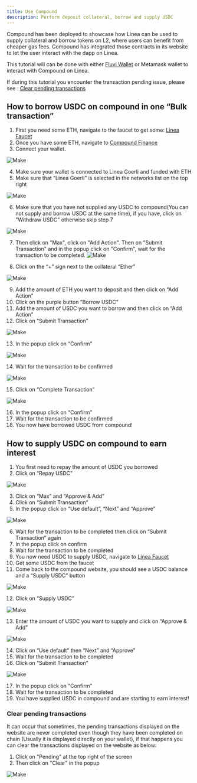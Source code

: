 ```yaml
---
title: Use Compound
description: Perform deposit collateral, borrow and supply USDC
---
```


Compound has been deployed to showcase how Linea can be used to supply collateral and borrow tokens on L2, where users can benefit from cheaper gas fees. Compound has integrated those contracts in its website to let the user interact with the dapp on Linea.

This tutorial will can be done with either [Fluvi Wallet](https://chrome.google.com/webstore/detail/fluvi-wallet/mmmjbcfofconkannjonfmjjajpllddbg) or Metamask wallet to interact with Compound on Linea.

If during this tutorial you encounter the transaction pending issue, please see : [Clear pending transactions](#clear-pending-transactions)

## How to borrow USDC on compound in one “Bulk transaction”

1. First you need some ETH, navigate to the faucet to get some: [Linea Faucet](https://faucet.goerli.linea.build/)
2. Once you have some ETH, navigate to [Compound Finance](https://app.compound.finance/?market=usdc-lineagoerli&testnet=)
3. Connect your wallet.

![Make](/img/quests/compound/compound-1.png)

4. Make sure your wallet is connected to Linea Goerli and funded with ETH
5. Make sure that “Linea Goerli” is selected in the networks list on the top right

![Make](/img/quests/compound/compound-2.png)

6. Make sure that you have not supplied any USDC to compound(You can not supply and borrow USDC at the same time), if you have, click on "Withdraw USDC" otherwise skip step 7

![Make](/img/quests/compound/compound-14.png)

7. Then click on "Max", click on "Add Action". Then on "Submit Transaction" and in the popup click on "Confirm", wait for the transaction to be completed. ![Make](/img/quests/compound/compound-15.png)

8. Click on the “+” sign next to the collateral “Ether”

![Make](/img/quests/compound/compound-3.png)

9. Add the amount of ETH you want to deposit and then click on “Add Action”
10. Click on the purple button “Borrow USDC”
11. Add the amount of USDC you want to borrow and then click on “Add Action”
12. Click on “Submit Transaction”

![Make](/img/quests/compound/compound-4.png)

13. In the popup click on “Confirm”

![Make](/img/quests/compound/compound-5.png)

14. Wait for the transaction to be confirmed

![Make](/img/quests/compound/compound-6.png)

15. Click on “Complete Transaction”

![Make](/img/quests/compound/compound-7.png)

16. In the popup click on “Confirm”
17. Wait for the transaction to be confirmed
18. You now have borrowed USDC from compound!

## How to supply USDC on compound to earn interest

1. You first need to repay the amount of USDC you borrowed
2. Click on “Repay USDC”

![Make](/img/quests/compound/compound-8.png)

3. Click on “Max” and “Approve & Add”
4. Click on “Submit Transaction”
5. In the popup click on “Use default”, “Next” and “Approve”

![Make](/img/quests/compound/compound-9.png)

6. Wait for the transaction to be completed then click on “Submit Transaction” again
7. In the popup click on confirm
8. Wait for the transaction to be completed
9. You now need USDC to supply USDC, navigate to [Linea Faucet](https://faucet.goerli.linea.build/)
10. Get some USDC from the faucet
11. Come back to the compound website, you should see a USDC balance and a “Supply USDC” button

![Make](/img/quests/compound/compound-10.png)

12. Click on “Supply USDC”

![Make](/img/quests/compound/compound-11.png)

13. Enter the amount of USDC you want to supply and click on “Approve & Add”

![Make](/img/quests/compound/compound-12.png)

14. Click on “Use default” then “Next” and “Approve”
15. Wait for the transaction to be completed
16. Click on “Submit Transaction”

![Make](/img/quests/compound/compound-13.png)

17. In the popup click on “Confirm”
18. Wait for the transaction to be completed
19. You have supplied USDC in compound and are starting to earn interest!

### Clear pending transactions

It can occur that sometimes, the pending transactions displayed on the website are never completed even though they have been completed on chain (Usually it is displayed directly on your wallet), if that happens you can clear the transactions displayed on the website as below:

1. Click on "Pending" at the top right of the screen
2. Then click on "Clear" in the popup

![Make](/img/quests/compound/compound-16.png)
